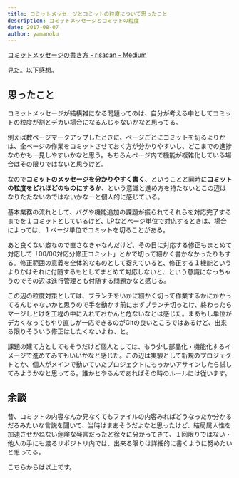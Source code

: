 ```yaml
---
title: コミットメッセージとコミットの粒度について思ったこと
description: コミットメッセージとコミットの粒度
date: 2017-08-07
author: yamanoku
---
```


[コミットメッセージの書き方 - risacan - Medium](https://medium.com/@risacan/%E3%82%B3%E3%83%9F%E3%83%83%E3%83%88%E3%83%A1%E3%83%83%E3%82%BB%E3%83%BC%E3%82%B8%E3%81%AE%E6%9B%B8%E3%81%8D%E6%96%B9-64aeadd92057)

見た。以下感想。

## 思ったこと

コミットメッセージが結構雑になる問題ってのは、自分が考える中としてコミットの粒度が割とデカい場合になるんじゃないかなと思ってる。

例えば数ページマークアップしたときに、ページごとにコミットを切るよりかは、全ページの作業をコミットさせておく方が分かりやすいし、どこまでの進捗なのかも一見しやすいかなと思う。もちろんページ内で機能が複雑化している場合はその限りではないと思うけど。

なので<b>コミットのメッセージを分かりやすく書く</b>、ということと同時に<b>コミットの粒度をどれほどのものにするか</b>、という意識と進め方を持たないとこの辺はなりたたないのではないかなーと個人的に感じている。

基本業務の流れとして、バグや機能追加の課題が振られてそれらを対応完了するまでを１コミットとしているけど、LPなどページ単位で対応するときは、場合によっては、１ページ単位でコミットを切ることがある。

あと良くない癖なので直さなきゃなんだけど、その日に対応する修正もまとめて対応して「00/00対応分修正コミット」とかで切って細かく書かなかったりもする。修正範囲の意義を全体的なものとして捉えていると、修正する１機能というよりかはそれに付随するもとしてまとめて対応しないと、という意識になっちゃうのでその辺は進行管理とも付随する問題かなと感じる。

この辺の粒度対策としては、ブランチをいかに細かく切って作業するかにかかってるんじゃないかと思うので手を動かす前にまずブランチ切っとけ、終わったらマージしとけを工程の中に入れておかんと危ないなとは感じた。まあもし単位がデカくなってもやり直しが一応できるのがGitの良いところではあるけど、出来る限りそういう修正はしたくないよね、と。

課題の建て方としてもそうだけど個人としては、もう少し部品化・機能化するイメージで進めてみてもいいかなと感じた。この辺は実験として新規のプロジェクトとか、個人がメインで動いていたプロジェクトにもっかいアサインしたら試してみようかなと思ってる。誰かとやるんであればその時のルールには従います。

## 余談

昔、コミットの内容なんか見なくてもファイルの内容みればどうなったか分かるだろみたいな言説を聞いて、当時はまあそうだよなと思ったけど、結局属人性を加速させかねない危険な発言だったと徐々に分かってきて、１回限りではない・他人の手にも渡るリポジトリ内では、出来る限りは詳細的に書くように努めたいと思ってる。

こちらからは以上です。